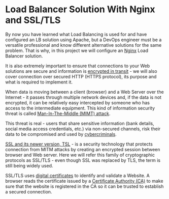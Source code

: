 # Load Balancer Solution With Nginx and SSL/TLS

By now you have learned what Load Balancing is used for and have configured an LB solution using Apache, but a DevOps engineer must be a versatile professional and know different alternative solutions for the same problem. That is why, in this project we will configure an [Nginx](https://www.nginx.com/) Load Balancer solution.

It is also extremely important to ensure that connections to your Web solutions are secure and information is [encrypted in transit](https://security.berkeley.edu/data-encryption-transit-guideline) - we will also cover connection over secured HTTP (HTTPS protocol), its purpose and what is required to implement it.

When data is moving between a client (browser) and a Web Server over the Internet - it passes through multiple network devices and, if the data is not encrypted, it can be relatively easy intercepted by someone who has access to the intermediate equipment. This kind of information security threat is called [Man-In-The-Middle (MIMT) attack](https://en.wikipedia.org/wiki/Man-in-the-middle_attack).

This threat is real - users that share sensitive information (bank details, social media access credentials, etc.) via non-secured channels, risk their data to be compromised and used by [cybercriminals](https://www.trendmicro.com/vinfo/us/security/definition/cybercriminals).

[SSL and its newer version, TSL](https://en.wikipedia.org/wiki/Secure_Sockets_Layer) - is a security technology that protects connection from MITM attacks by creating an encrypted session between browser and Web server. Here we will refer this family of cryptographic protocols as SSL/TLS - even though SSL was replaced by TLS, the term is still being widely used.

SSL/TLS uses [digital certificates](https://en.wikipedia.org/wiki/Public_key_certificate) to identify and validate a Website. A browser reads the certificate issued by a [Certificate Authority (CA)]() to make sure that the website is registered in the CA so it can be trusted to establish a secured connection.